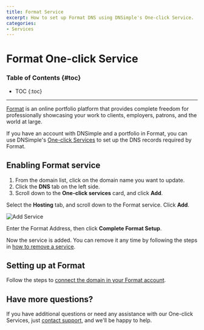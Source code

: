 ```yaml
---
title: Format Service
excerpt: How to set up Format DNS using DNSimple's One-click Service.
categories:
- Services
---
```


# Format One-click Service

### Table of Contents {#toc}

* TOC
{:toc}

---

[Format](https://www.format.com) is an online portfolio platform that provides complete freedom for professionally showcasing your work to clients, employers, patrons, and the world at large. 

If you have an account with DNSimple and a portfolio in Format, you can use DNSimple's [One-click Services](/categories/services/) to set up the DNS records required by Format. 

## Enabling Format service

1. From the domain list, click on the domain name you want to update.
2. Click the **DNS** tab on the left side.
3. Scroll down to the **One-click services** card, and click **Add**.

<!--- needs screenshot -->

Select the **Hosting** tab, and scroll down to the Format service. Click **Add**.

![Add Service](/files/services-format.png)

Enter the Format Address, then click  **Complete Format Setup**.

<!--- needs screenshot -->

Now the service is added. You can remove it any time by following the steps in [how to remove a service](/articles/services/#removing-services).

## Setting up at Format

Follow the steps to [connect the domain in your Format account](https://help.format.com/hc/en-us/articles/32334520052755-Connect-your-Domain-com-custom-domain-name).

## Have more questions?

If you have additional questions or need any assistance with our One-click Services, just [contact support](https://dnsimple.com/feedback), and we'll be happy to help.
